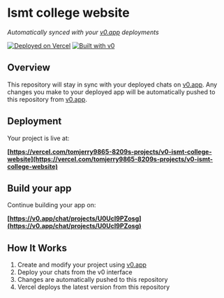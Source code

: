 # Ismt college website

*Automatically synced with your [v0.app](https://v0.app) deployments*

[![Deployed on Vercel](https://img.shields.io/badge/Deployed%20on-Vercel-black?style=for-the-badge&logo=vercel)](https://vercel.com/tomjerry9865-8209s-projects/v0-ismt-college-website)
[![Built with v0](https://img.shields.io/badge/Built%20with-v0.app-black?style=for-the-badge)](https://v0.app/chat/projects/U0UcI9PZosg)

## Overview

This repository will stay in sync with your deployed chats on [v0.app](https://v0.app).
Any changes you make to your deployed app will be automatically pushed to this repository from [v0.app](https://v0.app).

## Deployment

Your project is live at:

**[https://vercel.com/tomjerry9865-8209s-projects/v0-ismt-college-website](https://vercel.com/tomjerry9865-8209s-projects/v0-ismt-college-website)**

## Build your app

Continue building your app on:

**[https://v0.app/chat/projects/U0UcI9PZosg](https://v0.app/chat/projects/U0UcI9PZosg)**

## How It Works

1. Create and modify your project using [v0.app](https://v0.app)
2. Deploy your chats from the v0 interface
3. Changes are automatically pushed to this repository
4. Vercel deploys the latest version from this repository
